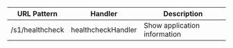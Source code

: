 | URL Pattern | Handler | Description |
| --- | --- | --- |
| /s1/healthcheck | healthcheckHandler | Show application information |# messaging-system-database
